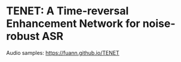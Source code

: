 # TENET: A Time-reversal Enhancement Network for noise-robust ASR

Audio samples: https://fuann.github.io/TENET
